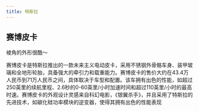 ```yaml
---
title: 特斯拉
---
```


## 赛博皮卡
棱角的外形很酷～

赛博皮卡是特斯拉推出的一款未来主义电动皮卡，采用不锈钢外骨骼车身、装甲玻璃和全地形轮胎，具备强大的牵引力和载重能力。赛博皮卡的售价大约在43.4万人民币到71万人民币之间，具体取决于车型和配置。该车拥有出色的性能，如超过250英里的续航里程、2.6秒的0-60英里/小时加速时间和超过110英里/小时的最高时速。赛博皮卡的外观设计灵感来自科幻电影，《银翼杀手》，并且采用了特斯拉的先进技术，如碳化硅功率模块的逆变器，使得其拥有出色的性能表现